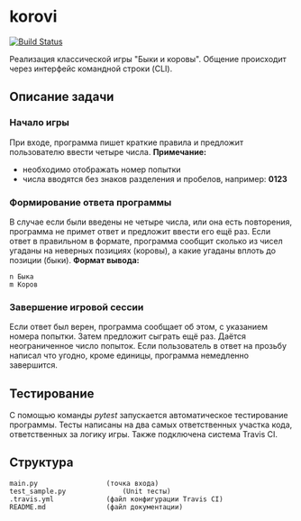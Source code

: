 
# korovi
 [![Build Status](https://travis-ci.com/GlidingRaven/korovi.svg?branch=master)](https://travis-ci.com/GlidingRaven/korovi)
 
Реализация классической игры "Быки и коровы".
Общение происходит через интерфейс командной строки (CLI).

## Описание задачи
### Начало игры
При входе, программа пишет краткие правила и предложит пользователю ввести четыре числа.
**Примечание:** 

 - необходимо отображать номер попытки
 - числа вводятся без знаков разделения и пробелов, например: **0123**

### Формирование ответа программы
В случае если были введены не четыре числа, или она есть повторения, программа не примет ответ и предложит ввести его ещё раз.
Если ответ в правильном в формате, программа сообщит сколько из чисел угаданы на неверных позициях (коровы), а какие угаданы вплоть до позиции (быки).
**Формат вывода:**

    n Быка
    m Коров

### Завершение игровой сессии
Если ответ был верен, программа сообщает об этом, с указанием номера попытки. Затем предложит сыграть ещё раз. Даётся неограниченное число попыток. Если пользователь в ответ на прозьбу написал что угодно, кроме единицы, программа немедленно завершится.

## Тестирование
С помощью команды *pytest* запускается автоматическое тестирование программы. Тесты написаны на два самых ответственных участка кода, ответственных за логику игры. Также подключена система Travis CI.

## Структура


	main.py 				(точка входа)
	test_sample.py				(Unit тесты)
	.travis.yml				(файл конфигурации Travis CI)
	README.md				(файл документации)
	
	
